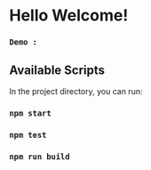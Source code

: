 # Hello Welcome!

### `Demo : ` []()

## Available Scripts

In the project directory, you can run:

### `npm start`

### `npm test`

### `npm run build`